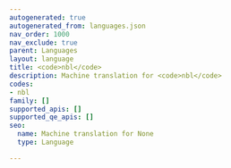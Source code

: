 ```yaml
---
autogenerated: true
autogenerated_from: languages.json
nav_order: 1000
nav_exclude: true
parent: Languages
layout: language
title: <code>nbl</code>
description: Machine translation for <code>nbl</code>
codes:
- nbl
family: []
supported_apis: []
supported_qe_apis: []
seo:
  name: Machine translation for None
  type: Language

---
```


